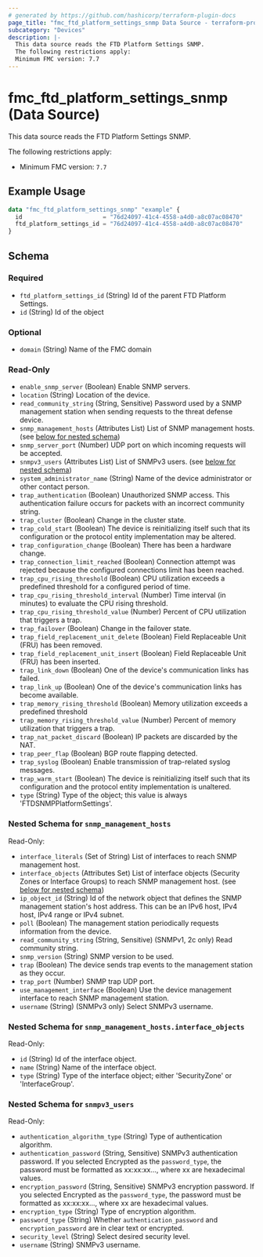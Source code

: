 ```yaml
---
# generated by https://github.com/hashicorp/terraform-plugin-docs
page_title: "fmc_ftd_platform_settings_snmp Data Source - terraform-provider-fmc"
subcategory: "Devices"
description: |-
  This data source reads the FTD Platform Settings SNMP.
  The following restrictions apply:
  Minimum FMC version: 7.7
---
```


# fmc_ftd_platform_settings_snmp (Data Source)

This data source reads the FTD Platform Settings SNMP.

The following restrictions apply:
  - Minimum FMC version: `7.7`

## Example Usage

```terraform
data "fmc_ftd_platform_settings_snmp" "example" {
  id                       = "76d24097-41c4-4558-a4d0-a8c07ac08470"
  ftd_platform_settings_id = "76d24097-41c4-4558-a4d0-a8c07ac08470"
}
```

<!-- schema generated by tfplugindocs -->
## Schema

### Required

- `ftd_platform_settings_id` (String) Id of the parent FTD Platform Settings.
- `id` (String) Id of the object

### Optional

- `domain` (String) Name of the FMC domain

### Read-Only

- `enable_snmp_server` (Boolean) Enable SNMP servers.
- `location` (String) Location of the device.
- `read_community_string` (String, Sensitive) Password used by a SNMP management station when sending requests to the threat defense device.
- `snmp_management_hosts` (Attributes List) List of SNMP management hosts. (see [below for nested schema](#nestedatt--snmp_management_hosts))
- `snmp_server_port` (Number) UDP port on which incoming requests will be accepted.
- `snmpv3_users` (Attributes List) List of SNMPv3 users. (see [below for nested schema](#nestedatt--snmpv3_users))
- `system_administrator_name` (String) Name of the device administrator or other contact person.
- `trap_authentication` (Boolean) Unauthorized SNMP access. This authentication failure occurs for packets with an incorrect community string.
- `trap_cluster` (Boolean) Change in the cluster state.
- `trap_cold_start` (Boolean) The device is reinitializing itself such that its configuration or the protocol entity implementation may be altered.
- `trap_configuration_change` (Boolean) There has been a hardware change.
- `trap_connection_limit_reached` (Boolean) Connection attempt was rejected because the configured connections limit has been reached.
- `trap_cpu_rising_threshold` (Boolean) CPU utilization exceeds a predefined threshold for a configured period of time.
- `trap_cpu_rising_threshold_interval` (Number) Time interval (in minutes) to evaluate the CPU rising threshold.
- `trap_cpu_rising_threshold_value` (Number) Percent of CPU utilization that triggers a trap.
- `trap_failover` (Boolean) Change in the failover state.
- `trap_field_replacement_unit_delete` (Boolean) Field Replaceable Unit (FRU) has been removed.
- `trap_field_replacement_unit_insert` (Boolean) Field Replaceable Unit (FRU) has been inserted.
- `trap_link_down` (Boolean) One of the device's communication links has failed.
- `trap_link_up` (Boolean) One of the device's communication links has become available.
- `trap_memory_rising_threshold` (Boolean) Memory utilization exceeds a predefined threshold
- `trap_memory_rising_threshold_value` (Number) Percent of memory utilization that triggers a trap.
- `trap_nat_packet_discard` (Boolean) IP packets are discarded by the NAT.
- `trap_peer_flap` (Boolean) BGP route flapping detected.
- `trap_syslog` (Boolean) Enable transmission of trap-related syslog messages.
- `trap_warm_start` (Boolean) The device is reinitializing itself such that its configuration and the protocol entity implementation is unaltered.
- `type` (String) Type of the object; this value is always 'FTDSNMPPlatformSettings'.

<a id="nestedatt--snmp_management_hosts"></a>
### Nested Schema for `snmp_management_hosts`

Read-Only:

- `interface_literals` (Set of String) List of interfaces to reach SNMP management host.
- `interface_objects` (Attributes Set) List of interface objects (Security Zones or Interface Groups) to reach SNMP management host. (see [below for nested schema](#nestedatt--snmp_management_hosts--interface_objects))
- `ip_object_id` (String) Id of the network object that defines the SNMP management station's host address. This can be an IPv6 host, IPv4 host, IPv4 range or IPv4 subnet.
- `poll` (Boolean) The management station periodically requests information from the device.
- `read_community_string` (String, Sensitive) (SNMPv1, 2c only) Read community string.
- `snmp_version` (String) SNMP version to be used.
- `trap` (Boolean) The device sends trap events to the management station as they occur.
- `trap_port` (Number) SNMP trap UDP port.
- `use_management_interface` (Boolean) Use the device management interface to reach SNMP management station.
- `username` (String) (SNMPv3 only) Select SNMPv3 username.

<a id="nestedatt--snmp_management_hosts--interface_objects"></a>
### Nested Schema for `snmp_management_hosts.interface_objects`

Read-Only:

- `id` (String) Id of the interface object.
- `name` (String) Name of the interface object.
- `type` (String) Type of the interface object; either 'SecurityZone' or 'InterfaceGroup'.



<a id="nestedatt--snmpv3_users"></a>
### Nested Schema for `snmpv3_users`

Read-Only:

- `authentication_algorithm_type` (String) Type of authentication algorithm.
- `authentication_password` (String, Sensitive) SNMPv3 authentication password. If you selected Encrypted as the `password_type`, the password must be formatted as xx:xx:xx..., where xx are hexadecimal values.
- `encryption_password` (String, Sensitive) SNMPv3 encryption password. If you selected Encrypted as the `password_type`, the password must be formatted as xx:xx:xx..., where xx are hexadecimal values.
- `encryption_type` (String) Type of encryption algorithm.
- `password_type` (String) Whether `authentication_password` and `encryption_password` are in clear text or encrypted.
- `security_level` (String) Select desired security level.
- `username` (String) SNMPv3 username.
